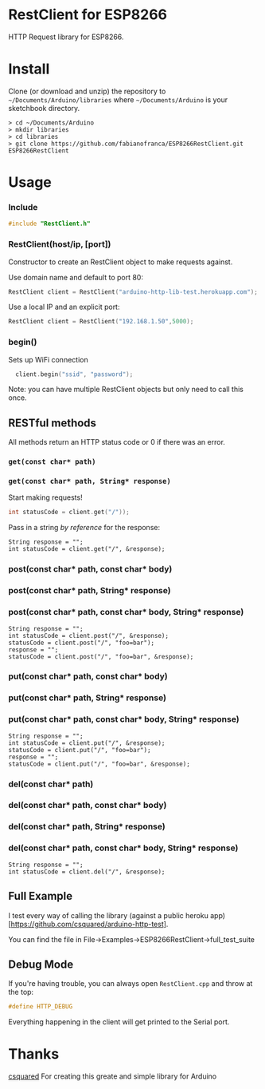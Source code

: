 # RestClient for ESP8266

HTTP Request library for ESP8266.

# Install

Clone (or download and unzip) the repository to `~/Documents/Arduino/libraries`
where `~/Documents/Arduino` is your sketchbook directory.

    > cd ~/Documents/Arduino
    > mkdir libraries
    > cd libraries
    > git clone https://github.com/fabianofranca/ESP8266RestClient.git ESP8266RestClient

# Usage

### Include

```c++
#include "RestClient.h"
```

### RestClient(host/ip, [port])

Constructor to create an RestClient object to make requests against.

Use domain name and default to port 80:
```c++
RestClient client = RestClient("arduino-http-lib-test.herokuapp.com");
```

Use a local IP and an explicit port:
```c++
RestClient client = RestClient("192.168.1.50",5000);
```

### begin()

Sets up WiFi connection

```c++
  client.begin("ssid", "password");
```

Note: you can have multiple RestClient objects but only need to call
this once.

## RESTful methods

All methods return an HTTP status code or 0 if there was an error.

### `get(const char* path)`
### `get(const char* path, String* response)`

Start making requests!

```c++
int statusCode = client.get("/"));
```

Pass in a string *by reference* for the response:
```
String response = "";
int statusCode = client.get("/", &response);
```

### post(const char* path, const char* body)
### post(const char* path, String* response)
### post(const char* path, const char* body, String* response)

```
String response = "";
int statusCode = client.post("/", &response);
statusCode = client.post("/", "foo=bar");
response = "";
statusCode = client.post("/", "foo=bar", &response);
```

### put(const char* path, const char* body)
### put(const char* path, String* response)
### put(const char* path, const char* body, String* response)

```
String response = "";
int statusCode = client.put("/", &response);
statusCode = client.put("/", "foo=bar");
response = "";
statusCode = client.put("/", "foo=bar", &response);
```

### del(const char* path)
### del(const char* path, const char* body)
### del(const char* path, String* response)
### del(const char* path, const char* body, String* response)

```
String response = "";
int statusCode = client.del("/", &response);
```

## Full Example

I test every way of calling the library (against a public heroku app)[https://github.com/csquared/arduino-http-test].

You can find the file in File->Examples->ESP8266RestClient->full_test_suite

## Debug Mode

If you're having trouble, you can always open `RestClient.cpp` and throw at the top:

```c++
#define HTTP_DEBUG
```

Everything happening in the client will get printed to the Serial port.

# Thanks

[csquared](https://github.com/csquared) For creating this greate and simple library for Arduino
